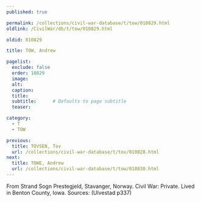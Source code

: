 ```yaml
---
published: true

permalink: /collections/civil-war-database/t/tow/010829.html
oldlink: /CivilWar/db/t/tow/010829.html

oldid: 010829

title: TOW, Andrew

pagelist:
  exclude: false
  order: 10829
  image: 
  alt:
  caption:
  title:
  subtitle:      # Defaults to page subtitle
  teaser:

category: 
  - T 
  - TOW

previous:
  title: TOVSEN, Tov
  url: /collections/civil-war-database/t/tov/010828.html  
next:
  title: TOWE, Andrew
  url: /collections/civil-war-database/t/tow/010830.html   
---
```

From Strand Sogn Prestegjeld, Stavanger, Norway. Civil War: Private. Lived in Benton County, Iowa. Sources: (Ulvestad p337)